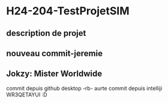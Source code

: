 # H24-204-TestProjetSIM
 
## description de projet 
## nouveau commit-jeremie
## Jokzy: Mister Worldwide

commit depuis github desktop -rb-
aurte commit depuis intelliji
WR3QETAYUI
:D
